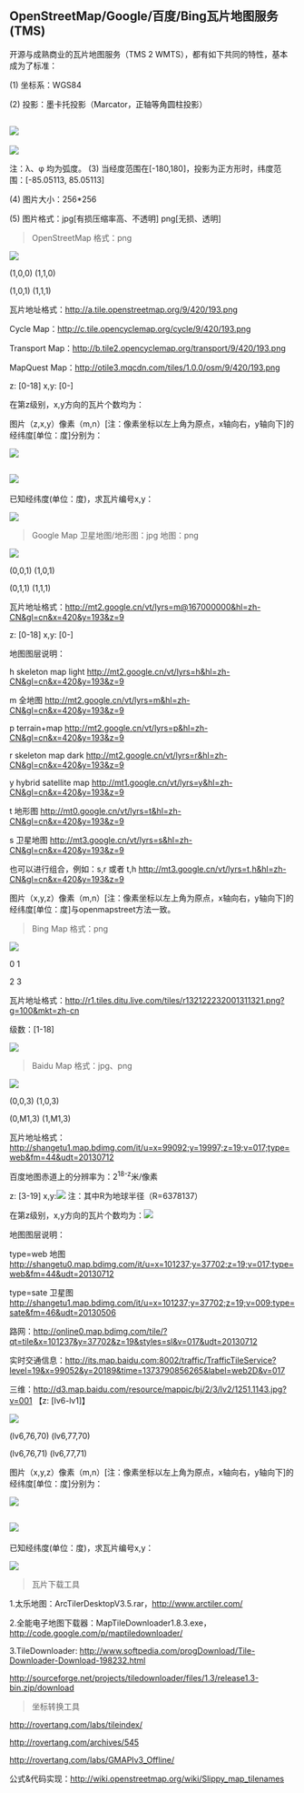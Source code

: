 ## OpenStreetMap/Google/百度/Bing瓦片地图服务(TMS)

开源与成熟商业的瓦片地图服务（TMS  2  WMTS），都有如下共同的特性，基本成为了标准：

(1) 坐标系：WGS84

(2) 投影：墨卡托投影（Marcator，正轴等角圆柱投影）

![](../images/14221052-0b90b0cfb52a4d8c9f55a32ac08bf9fe.png)
--------------------------------------------
![](../images/15195842-e4302b8170ad42b2a18ebaea2e756f77.png)

注：λ、φ 均为弧度。
(3) 当经度范围在[-180,180]，投影为正方形时，纬度范围：[-85.05113, 85.05113]

(4) 图片大小：256*256

(5) 图片格式：jpg[有损压缩率高、不透明]   png[无损、透明]

> OpenStreetMap   格式：png

![](../images/30212111-5292abe6b9904909af96f9b18947cdab.png)

(1,0,0)    (1,1,0)

(1,0,1)    (1,1,1)

瓦片地址格式：http://a.tile.openstreetmap.org/9/420/193.png

Cycle Map：http://c.tile.opencyclemap.org/cycle/9/420/193.png

Transport Map：http://b.tile2.opencyclemap.org/transport/9/420/193.png

MapQuest Map：http://otile3.mqcdn.com/tiles/1.0.0/osm/9/420/193.png

z: [0-18]    x,y: [0-]

在第z级别，x,y方向的瓦片个数均为：

图片（z,x,y）像素（m,n）[注：像素坐标以左上角为原点，x轴向右，y轴向下]的经纬度[单位：度]分别为：

![](../images/30180552-b01369c345494f729b4b7bbdc36867df.png)

![](../images/30180605-df3a8c10c5634dd28204472b51cf1a92.png)
----------------------------------------------------------------------------
已知经纬度(单位：度)，求瓦片编号x,y：

![](../images/15204352-86fb64ce426240c5af5350a852160c38.png)

> Google Map  卫星地图/地形图：jpg   地图：png

![](../images/13172344-e075238b682b4e6b8d208334433b8cbc.png)

(0,0,1)    (1,0,1)

(0,1,1)    (1,1,1)

瓦片地址格式：http://mt2.google.cn/vt/lyrs=m@167000000&hl=zh-CN&gl=cn&x=420&y=193&z=9 

z: [0-18]    x,y: [0-]

地图图层说明：

h skeleton map light  http://mt2.google.cn/vt/lyrs=h&hl=zh-CN&gl=cn&x=420&y=193&z=9

m 全地图   http://mt2.google.cn/vt/lyrs=m&hl=zh-CN&gl=cn&x=420&y=193&z=9

p terrain+map  http://mt2.google.cn/vt/lyrs=p&hl=zh-CN&gl=cn&x=420&y=193&z=9

r skeleton map dark   http://mt2.google.cn/vt/lyrs=r&hl=zh-CN&gl=cn&x=420&y=193&z=9

y hybrid satellite map   http://mt1.google.cn/vt/lyrs=y&hl=zh-CN&gl=cn&x=420&y=193&z=9

t 地形图   http://mt0.google.cn/vt/lyrs=t&hl=zh-CN&gl=cn&x=420&y=193&z=9

s 卫星地图   http://mt3.google.cn/vt/lyrs=s&hl=zh-CN&gl=cn&x=420&y=193&z=9

也可以进行组合，例如：s,r 或者 t,h   http://mt3.google.cn/vt/lyrs=t,h&hl=zh-CN&gl=cn&x=420&y=193&z=9

图片（x,y,z）像素（m,n）[注：像素坐标以左上角为原点，x轴向右，y轴向下]的经纬度[单位：度]与openmapstreet方法一致。

> Bing Map   格式：png

![](../images/30215939-97091eeccdcd46918e9d9c2f0b0a7623.jpg)

  0    1

  2    3

瓦片地址格式：http://r1.tiles.ditu.live.com/tiles/r132122232001311321.png?g=100&mkt=zh-cn

级数：[1-18] 

![](../images/20180206153140.png)

> Baidu Map  格式：jpg、png

![](../images/14141738-6ebc1eeccd0f4cd189eb50c11683947c.png)

(0,0,3)      (1,0,3)

(0,M1,3)    (1,M1,3)

瓦片地址格式：http://shangetu1.map.bdimg.com/it/u=x=99092;y=19997;z=19;v=017;type=web&fm=44&udt=20130712 

百度地图赤道上的分辨率为：2<sup>18-z</sup>米/像素

z: [3-19]    x,y:![](../images/14222502-2b76949a0fab401897eed47a5c2fb671.png) 注：其中R为地球半径（R=6378137）

在第z级别，x,y方向的瓦片个数均为：![](../images/15202550-d0bd3992a5834079acb289237b613c2b.png)

地图图层说明：

type=web 地图   http://shangetu0.map.bdimg.com/it/u=x=101237;y=37702;z=19;v=017;type=web&fm=44&udt=20130712

type=sate 卫星图  http://shangetu1.map.bdimg.com/it/u=x=101237;y=37702;z=19;v=009;type=sate&fm=46&udt=20130506

路网：http://online0.map.bdimg.com/tile/?qt=tile&x=101237&y=37702&z=19&styles=sl&v=017&udt=20130712

实时交通信息：http://its.map.baidu.com:8002/traffic/TrafficTileService?level=19&x=99052&y=20189&time=1373790856265&label=web2D&v=017

三维：http://d3.map.baidu.com/resource/mappic/bj/2/3/lv2/1251,1143.jpg?v=001  【z: [lv6-lv1]】

![](../images/14160148-038df176264c4276a9cb5c7fa27dbadc.png)

(lv6,76,70)    (lv6,77,70)

(lv6,76,71)    (lv6,77,71)

图片（x,y,z）像素（m,n）[注：像素坐标以左上角为原点，x轴向右，y轴向下]的经纬度[单位：度]分别为：

![](../images/14215948-9d71dd24a6604d5f9716effff24b4869.png)

![](../images/14215959-f50e8d8d6c49422d9d57bd29822ad2fa.png)
-----------------------------------------------------------------------------

已知经纬度(单位：度)，求瓦片编号x,y：

![](../images/15201620-18b184806868437c80c1e4401108c498.png)

>瓦片下载工具

1.太乐地图：ArcTilerDesktopV3.5.rar，http://www.arctiler.com/

2.全能电子地图下载器：MapTileDownloader1.8.3.exe，http://code.google.com/p/maptiledownloader/

3.TileDownloader: http://www.softpedia.com/progDownload/Tile-Downloader-Download-198232.html

http://sourceforge.net/projects/tiledownloader/files/1.3/release1.3-bin.zip/download

>坐标转换工具

http://rovertang.com/labs/tileindex/

http://rovertang.com/archives/545

http://rovertang.com/labs/GMAPIv3_Offline/

公式&代码实现：http://wiki.openstreetmap.org/wiki/Slippy_map_tilenames

